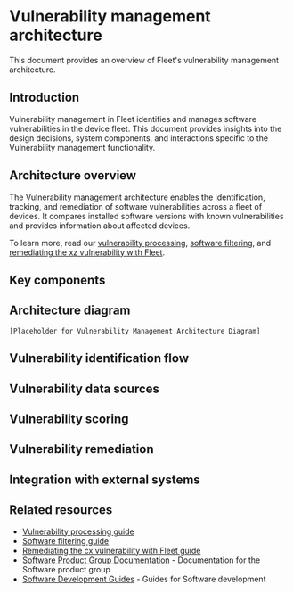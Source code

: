 # Vulnerability management architecture

This document provides an overview of Fleet's vulnerability management architecture.

## Introduction

Vulnerability management in Fleet identifies and manages software vulnerabilities in the device fleet. This document provides insights into the design decisions, system components, and interactions specific to the Vulnerability management functionality.

## Architecture overview

The Vulnerability management architecture enables the identification, tracking, and remediation of software vulnerabilities across a fleet of devices. It compares installed software versions with known vulnerabilities and provides information about affected devices.

To learn more, read our [vulnerability processing](https://fleetdm.com/guides/vulnerability-processing), [software filtering](https://fleetdm.com/guides/filtering-software-by-vulnerability), and [remediating the xz vulnerability with Fleet](https://fleetdm.com/guides/remediating-the-xz-vulnerability-with-fleet).

## Key components

## Architecture diagram

```
[Placeholder for Vulnerability Management Architecture Diagram]
```

## Vulnerability identification flow

## Vulnerability data sources

## Vulnerability scoring

## Vulnerability remediation

## Integration with external systems

## Related resources

- [Vulnerability processing guide](https://fleetdm.com/guides/vulnerability-processing)
- [Software filtering guide](https://fleetdm.com/guides/filtering-software-by-vulnerability)
- [Remediating the cx vulnerability with Fleet guide](https://fleetdm.com/guides/remediating-the-xz-vulnerability-with-fleet)
- [Software Product Group Documentation](../../product-groups/software/) - Documentation for the Software product group
- [Software Development Guides](../../guides/software/) - Guides for Software development

